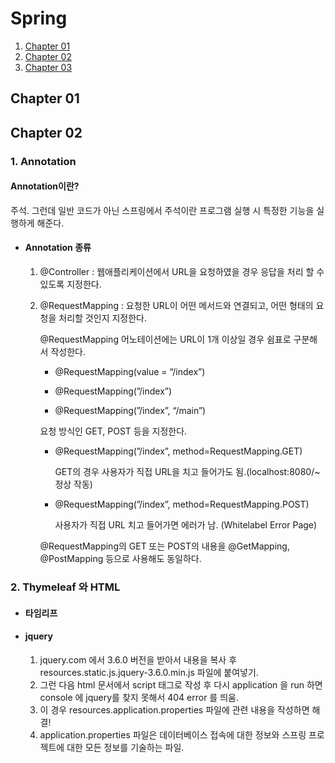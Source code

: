 # Spring

1. [Chapter 01](#Chapter01)
2. [Chapter 02](#Chapter02)
3. [Chapter 03](#Chapter03)



## Chapter 01
###



## Chapter 02
### 1. Annotation
#### Annotation이란?
주석. 그런데 일반 코드가 아닌 스프링에서 주석이란 프로그램 실행 시 특정한 기능을 실행하게 해준다.

- #### Annotation 종류
  1. @Controller : 웹애플리케이션에서 URL을 요청하였을 경우 응답을 처리 할 수 있도록 지정한다.
  2. @RequestMapping : 요청한 URL이 어떤 메서드와 연결되고, 어떤 형태의 요청을 처리할 것인지 지정한다.

     @RequestMapping 어노테이션에는 URL이 1개 이상일 경우 쉼표로 구분해서 작성한다.

     - @RequestMapping(value = “/index”)

     - @RequestMapping(”/index”)

     - @RequestMapping(”/index”, “/main”)

     요청 방식인 GET, POST 등을 지정한다.

      - @RequestMapping(”/index”, method=RequestMapping.GET)

        GET의 경우 사용자가 직접 URL을 치고 들어가도 됨.(localhost:8080/~ 정상 작동)

      - @RequestMapping(”/index”, method=RequestMapping.POST)

        사용자가 직접 URL 치고 들어가면 에러가 남. (Whitelabel Error Page)

      @RequestMapping의 GET 또는 POST의 내용을 @GetMapping, @PostMapping 등으로 사용해도 동일하다.


### 2. Thymeleaf 와 HTML
- #### 타임리프

- #### jquery
  1. jquery.com 에서 3.6.0 버전을 받아서 내용을 복사 후 resources.static.js.jquery-3.6.0.min.js 파일에 붙여넣기.
  2. 그런 다음 html 문서에서 script 태그로 작성 후 다시 application 을 run 하면 console 에 jquery를 찾지 못해서 404 error 를 띄움.
  3. 이 경우 resources.application.properties 파일에 관련 내용을 작성하면 해결!
  4. application.properties 파일은 데이터베이스 접속에 대한 정보와 스프링 프로젝트에 대한 모든 정보를 기술하는 파일.